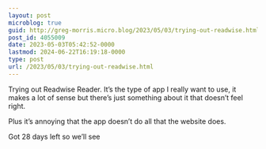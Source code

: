 ```yaml
---
layout: post
microblog: true
guid: http://greg-morris.micro.blog/2023/05/03/trying-out-readwise.html
post_id: 4055009
date: 2023-05-03T05:42:52-0000
lastmod: 2024-06-22T16:19:18-0000
type: post
url: /2023/05/03/trying-out-readwise.html
---
```

Trying out Readwise Reader. It’s the type of app I really want to use, it makes a lot of sense but there’s just something about it that doesn’t feel right. 

Plus it’s annoying that the app doesn’t do all that the website does. 

Got 28 days left so we’ll see
